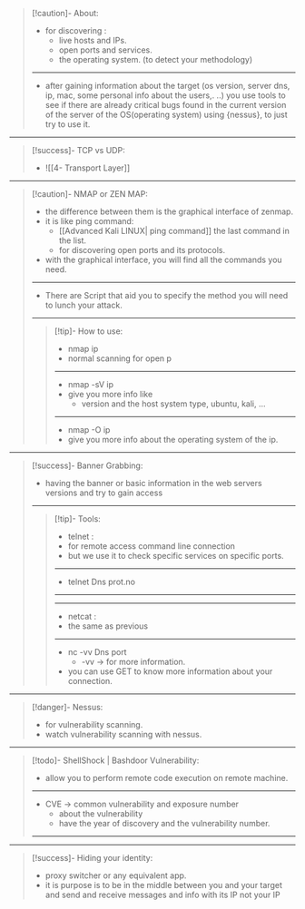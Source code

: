 >[!caution]- About:
>- for discovering :
>	- live hosts and IPs.
>	- open ports and services.
>	- the operating system. (to detect your methodology)
>---
>- after gaining information about the target (os version, server dns, ip, mac, some personal info about the users,. ..) you use tools to see if there are already critical bugs found in the current version of the server of the OS(operating system) using {nessus}, to just try to use it.

---

>[!success]- TCP vs UDP:
>- ![[4- Transport Layer]]

---

>[!caution]- NMAP or ZEN MAP:
>- the difference between them is the graphical interface of zenmap.
>- it is like ping command:
>	- [[Advanced Kali LINUX| ping command]]  the last command in the list.
>	- for discovering open ports and its protocols.
>- with the graphical interface, you will find all the commands you need.
>---
>- There are Script that aid you to specify the method you will need to lunch your attack.
>--- 
>>[!tip]- How to use:
>>- nmap ip
>>	- normal scanning for open p
>>----
>>- nmap -sV ip 
>>	- give you more info like
>>		- version and the host system type, ubuntu, kali, ...
>>---
>>- nmap -O ip
>>	- give you more info about the operating system of the ip.

----

>[!success]- Banner Grabbing:
>- having the banner or basic information in the web servers versions and try to gain access
>---
>>[!tip]- Tools:
>>- telnet :
>>	- for remote access command line connection
>>	- but we use it to check specific services on specific ports.
>>	---
>>	- telnet Dns prot.no
>>	---
>>---
>>- netcat :
>>	- the same as previous
>>	---
>>	- nc -vv Dns port
>>		- -vv -> for more information.
>>	- you can use GET to know more information about your connection.

--- 

>[!danger]- Nessus:
>- for vulnerability scanning.
>- watch vulnerability scanning with nessus.

---

>[!todo]- ShellShock | Bashdoor Vulnerability:
>- allow you to perform remote code execution on remote machine.
>- --
>- CVE -> common vulnerability and exposure number
>	- about the vulnerability
>	- have the year of discovery and the vulnerability number.
>---

---

>[!success]- Hiding your identity:
>- proxy switcher or any equivalent app.
>- it is purpose is to be in the middle between you and your target and send and receive messages and info with its IP not your IP







